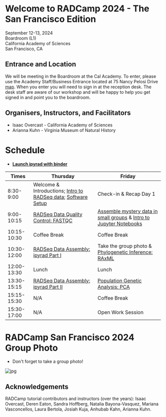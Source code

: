 # Welcome to RADCamp 2024 - The San Francisco Edition

September 12-13, 2024  
Boardroom (L1)  
California Academy of Sciences  
San Francisco, CA

## Entrance and Location

We will be meeting in the Boardroom at the Cal Academy. To enter, please use the
Academy Staff/Business Entrance located at 75 Nancy Pelosi Drive [map](https://sanfranciscobazaar.org/wp-content/uploads/2012/08/Staff-and-Research-Entrance-Map.pdf). When you enter you will need to sign in at the reception
desk. The desk staff are aware of our workshop and will be happy to help you get
signed in and point you to the boardroom.

## Organisers, Instructors, and Facilitators

  * Isaac Overcast - California Academy of Sciences
  * Arianna Kuhn - Virginia Museum of Natural History

# Schedule

* [**Launch ipyrad with binder**](https://mybinder.org/v2/gh/dereneaton/ipyrad/master)

Times        | Thursday | Friday |
-----        | -------- | ------ |
8:30-9:00    | Welcome & Introductions; [Intro to RADSeq data](./radseq-intro); [Software Setup](setup_and_fastqc.md) | Check-in & Recap Day 1 |
9:00-10:15   | [RADSeq Data Quality Control: FASTQC](setup_and_fastqc.md) | [Assemble mystery data in small groups](mystery_data.md) & [Intro to Jupyter Notebooks](Jupyter_Notebook_Setup.md) |
10:15-10:30  | Coffee Break | Coffee Break |
10:30-12:00  | [RADSeq Data Assembly: ipyrad Part I](ipyrad_CLI_partI.md) | Take the group photo & [Phylogenetic Inference: RAxML](RAxML_API.md) |
12:00-13:30  | Lunch   | Lunch |
13:30-15:15  | [RADSeq Data Assembly: ipyrad Part II](ipyrad_CLI_partII.md) | [Population Genetic Analysis: PCA](PCA_API.md) |
15:15-15:30  | N/A | Coffee Break |
15:30-17:00  |  N/A | Open Work Session |

# RADCamp San Francisco 2024 Group Photo

* Don't forget to take a group photo!

![jpg](images/RADCamp-SanFrancisco2024-GroupPhoto.jpg)

## Acknowledgements
RADCamp tutorial contributors and instructors (over the years): Isaac Overcast, Deren Eaton,
Sandra Hoffberg, Natalia Bayona-Vasquez, Mariana Vasconcellos, Laura Bertola, Josiah Kuja, Anhubab Kahn,
Arianna Kuhn.
